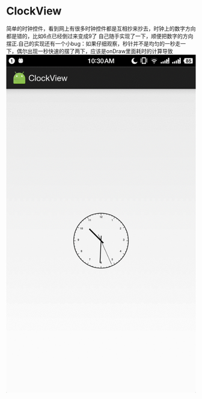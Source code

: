 # ClockView <br>
简单的时钟控件，看到网上有很多时钟控件都是互相抄来抄去，时钟上的数字方向都是错的，比如6点已经倒过来变成9了
自己随手实现了一下，顺便把数字的方向摆正.自己的实现还有一个小bug：如果仔细观察，秒针并不是均匀的一秒走一下，偶尔出现一秒快速的摆了两下，应该是onDraw里面耗时的计算导致<br>
![](https://github.com/HirayClay/ClockView/raw/master/app/static/ss.gif "still poor picture quality")<br>
